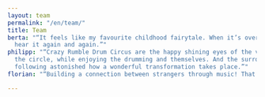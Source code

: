 ```yaml
---
layout: team
permalink: "/en/team/"
title: Team
berta: "“It feels like my favourite childhood fairytale. When it’s over, I want to
  hear it again and again.”"
philipp: "“Crazy Rumble Drum Circus are the happy shining eyes of the visitors in
  the circle, while enjoying the drumming and themselves. And the surrounding passers-by
  following astonished how a wonderful transformation takes place.”"
florian: "“Building a connection between strangers through music! That‘s what it is!”"

---
```

